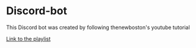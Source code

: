 # Discord-bot

This Discord bot was created by following thenewboston's youtube tutorial

[Link to the playlist](https://www.youtube.com/watch?v=Mm8I_ftfjPs&list=PL6gx4Cwl9DGAHdJdtEl0-XiRfPRAvpbSz)